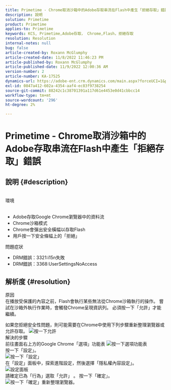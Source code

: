 ```yaml
---
title: Primetime - Chrome取消沙箱中的Adobe存取串流在Flash中產生「拒絕存取」錯誤
description: 說明
solution: Primetime
product: Primetime
applies-to: Primetime
keywords: KCS, Primetime,Adobe存取， Chrome,Flash，拒絕存取
resolution: Resolution
internal-notes: null
bug: false
article-created-by: Roxann McGlumphy
article-created-date: 11/8/2022 11:46:23 PM
article-published-by: Roxann McGlumphy
article-published-date: 11/9/2022 12:00:36 AM
version-number: 2
article-number: KA-17525
dynamics-url: https://adobe-ent.crm.dynamics.com/main.aspx?forceUCI=1&pagetype=entityrecord&etn=knowledgearticle&id=a11bbe88-bf5f-ed11-9561-6045bd006c82
exl-id: 0847a412-602a-4354-aaf4-ec83f9738254
source-git-commit: 88242c1c38701391a117d61e4453e0d41cbbcc14
workflow-type: tm+mt
source-wordcount: '296'
ht-degree: 2%

---
```


# Primetime - Chrome取消沙箱中的Adobe存取串流在Flash中產生「拒絕存取」錯誤

## 說明 {#description}

<br>環境<br><br>
- Adobe存取Google Chrome瀏覽器中的資料流
- Chrome沙箱模式
- Chrome會彈出安全橫幅以存取Flash
- 用戶按一下安全條幅上的「拒絕」



問題症狀
- DRM錯誤：3321:i15n失敗
- DRM錯誤：3368:UserSettingsNoAccess



## 解析度 {#resolution}

原因<br>
在播放受保護的內容之前，Flash會執行某些無法從Chrome沙箱執行的操作。 嘗試在沙箱外執行作業時，會觸發Chrome呈現資訊列。 必須按一下「允許」才能繼續。

如果您拒絕安全性問題，則可能需要在Chrome中使用下列步驟重新整理瀏覽器或允許存取。
![按一下允許](https://helpx.adobe.com/content/dam/help/en/adobe-access/kb/error-3321/jcr%3acontent/main-pars/image/chrome_infobar.png "按一下允許")<br>解決的步驟<br>
前往畫面右上方的Google Chrome「選項」功能表
![按一下選項功能表](https://helpx.adobe.com/content/dam/help/en/adobe-access/kb/error-3321/jcr%3acontent/main-pars/procedure/proc_par/step_0/step_par/image/setting_menu.png "按一下選項功能表")<br>按一下「設定」。<br>![按一下「設定」](https://helpx.adobe.com/content/dam/help/en/adobe-access/kb/error-3321/jcr%3acontent/main-pars/procedure/proc_par/step_1/step_par/image/3.jpg "按一下「設定」")<br>在「設定」面板中，探索進階設定，然後選擇「隱私權內容設定」。<br>![設定面板](https://helpx.adobe.com/content/dam/help/en/adobe-access/kb/error-3321/jcr%3acontent/main-pars/procedure/proc_par/step_2/step_par/image/5.jpg "設定面板")<br>請確定已為「行為」選取「允許」 。 按一下「確定」。<br>![按一下「確定」](https://helpx.adobe.com/content/dam/help/en/adobe-access/kb/error-3321/jcr%3acontent/main-pars/procedure/proc_par/step_3/step_par/image/unsandbox_settings.png "按一下「確定」")重新整理瀏覽器。

<br> <br>
